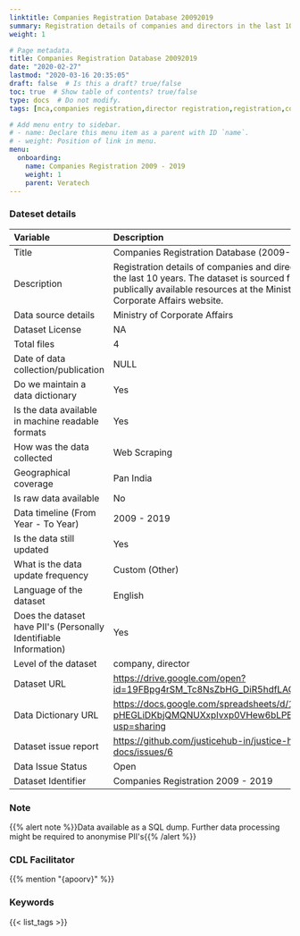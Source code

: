 ```yaml
---
linktitle: Companies Registration Database 20092019
summary: Registration details of companies and directors in the last 10 years. The dataset is sourced from publically available resources at the Ministry of Corporate Affairs website.
weight: 1

# Page metadata.
title: Companies Registration Database 20092019
date: "2020-02-27"
lastmod: "2020-03-16 20:35:05"
draft: false  # Is this a draft? true/false
toc: true  # Show table of contents? true/false
type: docs  # Do not modify.
tags: [mca,companies registration,director registration,registration,companies]

# Add menu entry to sidebar.
# - name: Declare this menu item as a parent with ID `name`.
# - weight: Position of link in menu.
menu:
  onboarding:
    name: Companies Registration 2009 - 2019
    weight: 1
    parent: Veratech
---
```

### Dateset details
|Variable                                                          |Description                                                                                                                                                                    |
|:-----------------------------------------------------------------|:------------------------------------------------------------------------------------------------------------------------------------------------------------------------------|
|Title                                                             |Companies Registration Database (2009-2019)                                                                                                                                    |
|Description                                                       |Registration details of companies and directors in the last 10 years. The dataset is sourced from publically available resources at the Ministry of Corporate Affairs website. |
|Data source details                                               |Ministry of Corporate Affairs                                                                                                                                                  |
|Dataset License                                                   |NA                                                                                                                                                                             |
|Total files                                                       |4                                                                                                                                                                              |
|Date of data collection/publication                               |NULL                                                                                                                                                                           |
|Do we maintain a data dictionary                                  |Yes                                                                                                                                                                            |
|Is the data available in machine readable formats                 |Yes                                                                                                                                                                            |
|How was the data collected                                        |Web Scraping                                                                                                                                                                   |
|Geographical coverage                                             |Pan India                                                                                                                                                                      |
|Is raw data available                                             |No                                                                                                                                                                             |
|Data timeline (From Year - To Year)                               |2009 - 2019                                                                                                                                                                    |
|Is the data still updated                                         |Yes                                                                                                                                                                            |
|What is the data update frequency                                 |Custom (Other)                                                                                                                                                                 |
|Language of the dataset                                           |English                                                                                                                                                                        |
|Does the dataset have PII's (Personally Identifiable Information) |Yes                                                                                                                                                                            |
|Level of the dataset                                              |company, director                                                                                                                                                              |
|Dataset URL                                                       |https://drive.google.com/open?id=19FBpg4rSM_Tc8NsZbHG_DiR5hdfLAOiC                                                                                                             |
|Data Dictionary URL                                               |https://docs.google.com/spreadsheets/d/1sdbGZgr-pHEGLiDKbjQMQNUXxpIvxp0VHew6bLPErOk/edit?usp=sharing                                                                           |
|Dataset issue report                                              |https://github.com/justicehub-in/justice-hub-docs/issues/6                                                                                                                     |
|Data Issue Status                                                 |Open                                                                                                                                                                           |
|Dataset Identifier                                                |Companies Registration 2009 - 2019                                                                                                                                             |


### Note
{{% alert note %}}Data available as a SQL dump. Further data processing might be required to anonymise PII's{{% /alert %}}
### CDL Facilitator
{{% mention "{apoorv}" %}}
### Keywords
{{< list_tags >}}
